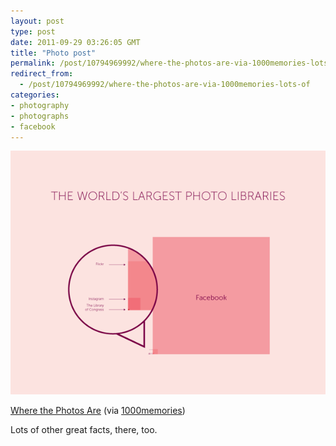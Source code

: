 ```yaml
---
layout: post
type: post
date: 2011-09-29 03:26:05 GMT
title: "Photo post"
permalink: /post/10794969992/where-the-photos-are-via-1000memories-lots-of
redirect_from: 
  - /post/10794969992/where-the-photos-are-via-1000memories-lots-of
categories:
- photography
- photographs
- facebook
---
```

![](/assets/images/tumblr_lrwgllaJVF1qb098no1_640.png)

<a href="http://1000memories.com/blog/94-number-of-photos-ever-taken-digital-and-analog-in-shoebox">Where the Photos Are</a> (via <a href="http://1000memories.com">1000memories</a>)
<p>Lots of other great facts, there, too.</p>